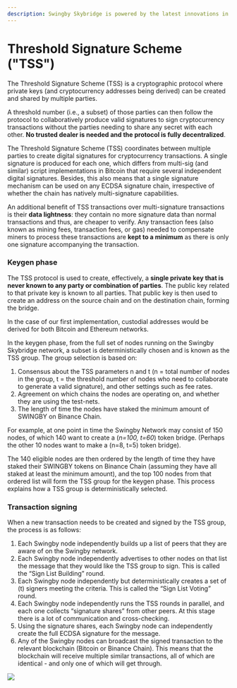 ```yaml
---
description: Swingby Skybridge is powered by the latest innovations in modern cryptography.
---
```


# Threshold Signature Scheme \("TSS"\)

The Threshold Signature Scheme \(TSS\) is a cryptographic protocol where private keys \(and cryptocurrency addresses being derived\) can be created and shared by multiple parties. 

A threshold number \(i.e., a subset\) of those parties can then follow the protocol to collaboratively produce valid signatures to sign cryptocurrency transactions without the parties needing to share any secret with each other.  **No trusted dealer is needed and the protocol is fully decentralized**.

The Threshold Signature Scheme \(TSS\) coordinates between multiple parties to create digital signatures for cryptocurrency transactions. A single signature is produced for each one, which differs from multi-sig \(and similar\) script implementations in Bitcoin that require several independent digital signatures. Besides, this also means that a single signature mechanism can be used on any ECDSA signature chain, irrespective of whether the chain has natively multi-signature capabilities.

An additional benefit of TSS transactions over multi-signature transactions is their **data lightness**: they contain no more signature data than normal transactions and thus, are cheaper to verify. Any transaction fees \(also known as mining fees, transaction fees, or gas\) needed to compensate miners to process these transactions are **kept to a minimum** as there is only one signature accompanying the transaction.

### Keygen phase

The TSS protocol is used to create, effectively, a **single private key that is never known to any party or combination of parties**. The public key related to that private key is known to all parties. That public key is then used to create an address on the source chain and on the destination chain, forming the bridge. 

In the case of our first implementation, custodial addresses would be derived for both Bitcoin and Ethereum networks.

In the keygen phase, from the full set of nodes running on the Swingby Skybridge network, a subset is deterministically chosen and is known as the TSS group.  The group selection is based on:

1. Consensus about the TSS parameters n and t \(n = total number of nodes in the group, t = the threshold number of nodes who need to collaborate to generate a valid signature\), and other settings such as fee rates.
2. Agreement on which chains the nodes are operating on, and whether they are using the test-nets.
3. The length of time the nodes have staked the minimum amount of SWINGBY on Binance Chain.

For example, at one point in time the Swingby Network may consist of 150 nodes, of which 140 want to create a \(_n=100, t=60_\) token bridge. \(Perhaps the other 10 nodes want to make a \(n=8, t=5\) token bridge\). 

The 140 eligible nodes are then ordered by the length of time they have staked their SWINGBY tokens on Binance Chain \(assuming they have all staked at least the minimum amount\), and the top 100 nodes from that ordered list will form the TSS group for the keygen phase. This process explains how a TSS group is deterministically selected.

### **Transaction signing**

When a new transaction needs to be created and signed by the TSS group, the process is as follows:

1. Each Swingby node independently builds up a list of peers that they are aware of on the Swingby network.
2. Each Swingby node independently advertises to other nodes on that list the message that they would like the TSS group to sign. This is called the “Sign List Building” round.
3. Each Swingby node independently but deterministically creates a set of \(t\) signers meeting the criteria. This is called the “Sign List Voting” round.
4. Each Swingby node independently runs the TSS rounds in parallel, and each one collects “signature shares” from other peers. At this stage there is a lot of communication and cross-checking.
5. Using the signature shares, each Swingby node can independently create the full ECDSA signature for the message.
6. Any of the Swingby nodes can broadcast the signed transaction to the relevant blockchain \(Bitcoin or Binance Chain\). This means that the blockchain will receive multiple similar transactions, all of which are identical - and only one of which will get through.

![](https://docs.swingby.network/assets/Transaction_Signing.png)

